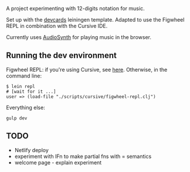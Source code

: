 A project experimenting with 12-digits notation for music.

Set up with the [devcards](https://github.com/bhauman/devcards) leiningen template.
Adapted to use the Figwheel REPL in combination with the Cursive IDE.

Currently uses [AudioSynth](https://github.com/keithwhor/audiosynth) for playing music in the browser.

## Running the dev environment

Figwheel REPL: if you're using Cursive, see [here](https://github.com/bhauman/lein-figwheel/wiki/Running-figwheel-in-a-Cursive-Clojure-REPL).
 Otherwise, in the command line: 
 
```
$ lein repl
# [wait for it ...]
user => (load-file "./scripts/cursive/figwheel-repl.clj")
```

Everything else:
 
```
gulp dev
```

## TODO

* Netlify deploy
* experiment with IFn to make partial fns with = semantics
* welcome page - explain experiment
